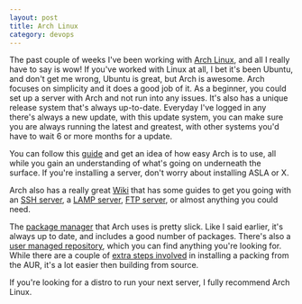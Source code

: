 ```yaml
---
layout: post
title: Arch Linux
category: devops
---
```

The past couple of weeks I've been working with [Arch Linux](http://www.archlinux.org/), and all I really have to say is wow! If you've worked with Linux at all, I bet it's been Ubuntu, and don't get me wrong, Ubuntu is great, but Arch is awesome. Arch focuses on simplicity and it does a good job of it. As a beginner, you could set up a server with Arch and not run into any issues. It's also has a unique release system that's always up-to-date. Everyday I've logged in any there's always a new update, with this update system, you can make sure you are always running the latest and greatest, with other systems you'd have to wait 6 or more months for a update.

You can follow this [guide](http://lifehacker.com/5680453/build-a-killer-customized-arch-linux-installation-and-learn-all-about-linux-in-the-process) and get an idea of how easy Arch is to use, all while you gain an understanding of what's going on underneath the surface. If you're installing a server, don't worry about installing ASLA or X.

Arch also has a really great [Wiki](https://wiki.archlinux.org/index.php/Main_Page) that has some guides to get you going with an [SSH server](https://wiki.archlinux.org/index.php/Ssh), a [LAMP server](https://wiki.archlinux.org/index.php/LAMP), [FTP server](https://wiki.archlinux.org/index.php/Vsftpd), or almost anything you could need.

The [package manager](https://wiki.archlinux.org/index.php/Pacman) that Arch uses is pretty slick. Like I said earlier, it's always up to date, and includes a good number of packages. There's also a [user managed repository](https://aur.archlinux.org/), which you can find anything you're looking for. While there are a couple of [extra steps involved](https://wiki.archlinux.org/index.php/AUR) in installing a packing from the AUR, it's a lot easier then building from source.

If you're looking for a distro to run your next server, I fully recommend Arch Linux.
